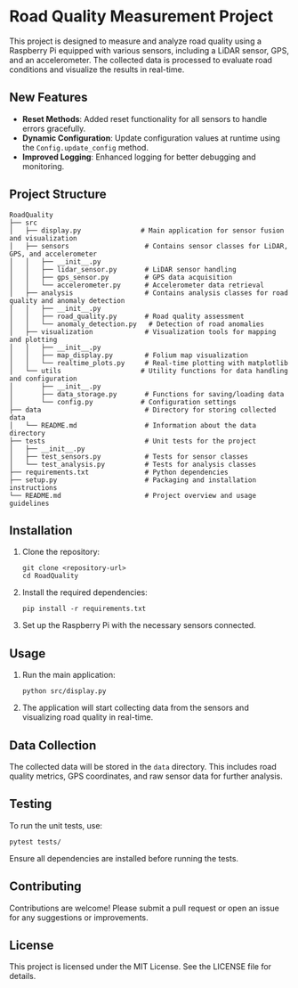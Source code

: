 # Road Quality Measurement Project

This project is designed to measure and analyze road quality using a Raspberry Pi equipped with various sensors, including a LiDAR sensor, GPS, and an accelerometer. The collected data is processed to evaluate road conditions and visualize the results in real-time.

## New Features
- **Reset Methods**: Added reset functionality for all sensors to handle errors gracefully.
- **Dynamic Configuration**: Update configuration values at runtime using the `Config.update_config` method.
- **Improved Logging**: Enhanced logging for better debugging and monitoring.

## Project Structure

```
RoadQuality
├── src
│   ├── display.py               # Main application for sensor fusion and visualization
│   ├── sensors                   # Contains sensor classes for LiDAR, GPS, and accelerometer
│   │   ├── __init__.py
│   │   ├── lidar_sensor.py       # LiDAR sensor handling
│   │   ├── gps_sensor.py         # GPS data acquisition
│   │   └── accelerometer.py      # Accelerometer data retrieval
│   ├── analysis                  # Contains analysis classes for road quality and anomaly detection
│   │   ├── __init__.py
│   │   ├── road_quality.py       # Road quality assessment
│   │   └── anomaly_detection.py   # Detection of road anomalies
│   ├── visualization             # Visualization tools for mapping and plotting
│   │   ├── __init__.py
│   │   ├── map_display.py        # Folium map visualization
│   │   └── realtime_plots.py     # Real-time plotting with matplotlib
│   └── utils                    # Utility functions for data handling and configuration
│       ├── __init__.py
│       ├── data_storage.py       # Functions for saving/loading data
│       └── config.py            # Configuration settings
├── data                          # Directory for storing collected data
│   └── README.md                 # Information about the data directory
├── tests                         # Unit tests for the project
│   ├── __init__.py
│   ├── test_sensors.py           # Tests for sensor classes
│   └── test_analysis.py          # Tests for analysis classes
├── requirements.txt              # Python dependencies
├── setup.py                      # Packaging and installation instructions
└── README.md                     # Project overview and usage guidelines
```

## Installation

1. Clone the repository:
   ```
   git clone <repository-url>
   cd RoadQuality
   ```

2. Install the required dependencies:
   ```
   pip install -r requirements.txt
   ```

3. Set up the Raspberry Pi with the necessary sensors connected.

## Usage

1. Run the main application:
   ```
   python src/display.py
   ```

2. The application will start collecting data from the sensors and visualizing road quality in real-time.

## Data Collection

The collected data will be stored in the `data` directory. This includes road quality metrics, GPS coordinates, and raw sensor data for further analysis.

## Testing

To run the unit tests, use:
```
pytest tests/
```

Ensure all dependencies are installed before running the tests.

## Contributing

Contributions are welcome! Please submit a pull request or open an issue for any suggestions or improvements.

## License

This project is licensed under the MIT License. See the LICENSE file for details.